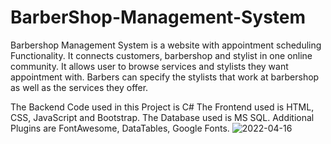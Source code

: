 # BarberShop-Management-System
Barbershop Management System is a website with appointment scheduling Functionality. 
It connects customers, barbershop and stylist in one online community. 
It allows user to browse services and stylists they want appointment with. 
Barbers can specify the stylists that work at barbershop as well as the services they offer.

The Backend Code used in this Project is C#
The Frontend used is HTML, CSS, JavaScript and Bootstrap.
The Database used is MS SQL.
Additional Plugins are FontAwesome, DataTables, Google Fonts.
![2022-04-16](https://user-images.githubusercontent.com/85182279/163681935-ec28a7c5-71c9-4b71-afb2-18c87bf810e7.png)

